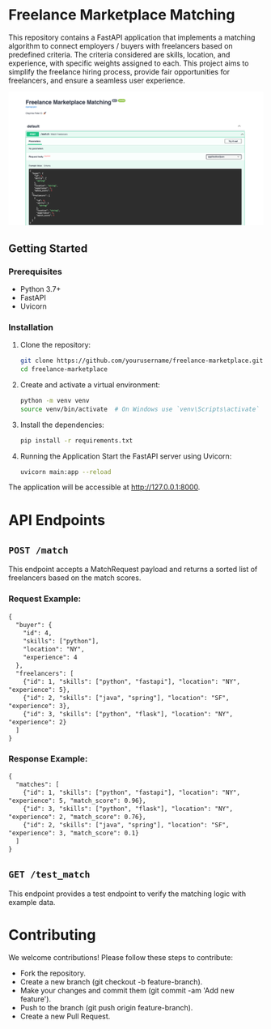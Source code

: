 # Freelance Marketplace Matching

This repository contains a FastAPI application that implements a matching algorithm to connect 
employers / buyers with freelancers based on predefined criteria. The criteria considered are skills, 
location, and experience, with specific weights assigned to each. This project aims to simplify 
the freelance hiring process, provide fair opportunities for freelancers, and ensure a 
seamless user experience.

![image](https://github.com/OlayinkaPeter/marketplace-matching/blob/main/src/screenshot_.png)

## Getting Started

### Prerequisites

- Python 3.7+
- FastAPI
- Uvicorn

### Installation

1. Clone the repository:

   ```bash
   git clone https://github.com/yourusername/freelance-marketplace.git
   cd freelance-marketplace

2. Create and activate a virtual environment:

    ```bash
    python -m venv venv
    source venv/bin/activate  # On Windows use `venv\Scripts\activate`

3. Install the dependencies:

    ```bash
    pip install -r requirements.txt

4. Running the Application
Start the FastAPI server using Uvicorn:

    ```bash
    uvicorn main:app --reload
The application will be accessible at http://127.0.0.1:8000.



# API Endpoints
## `POST /match`
This endpoint accepts a MatchRequest payload and returns a sorted list of freelancers based on the match scores.

### Request Example:

    {
      "buyer": {
        "id": 4,
        "skills": ["python"],
        "location": "NY",
        "experience": 4
      },
      "freelancers": [
        {"id": 1, "skills": ["python", "fastapi"], "location": "NY", "experience": 5},
        {"id": 2, "skills": ["java", "spring"], "location": "SF", "experience": 3},
        {"id": 3, "skills": ["python", "flask"], "location": "NY", "experience": 2}
      ]
    }


### Response Example:

    {
      "matches": [
        {"id": 1, "skills": ["python", "fastapi"], "location": "NY", "experience": 5, "match_score": 0.96},
        {"id": 3, "skills": ["python", "flask"], "location": "NY", "experience": 2, "match_score": 0.76},
        {"id": 2, "skills": ["java", "spring"], "location": "SF", "experience": 3, "match_score": 0.1}
      ]
    }


## `GET /test_match`

This endpoint provides a test endpoint to verify the matching logic with example data.


# Contributing
We welcome contributions! Please follow these steps to contribute:

* Fork the repository.
* Create a new branch (git checkout -b feature-branch).
* Make your changes and commit them (git commit -am 'Add new feature').
* Push to the branch (git push origin feature-branch).
* Create a new Pull Request.
